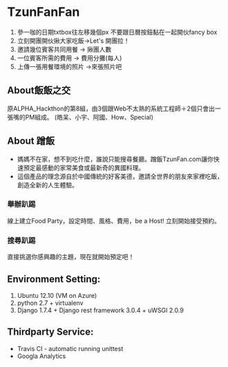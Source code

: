 # TzunFanFan


1. 參一咖的日期txtbox往左移幾個px 不要跟日曆按鈕黏在一起開伙fancy box
2. 立刻開團開伙揪大家吃飯->Let's 開團拉！
3. 邀請幾位賓客共同用餐 -> 揪團人數
4. 一位賓客所需的費用 -> 費用分攤(每人)
5. 上傳一張用餐環境的照片 ->來張照片吧

## About飯飯之交 ##

原ALPHA_Hackthon的第8組，由3個跟Web不太熟的系統工程師＋2個只會出一張嘴的PM組成。
(皓呆、小宇、阿國、How、Special)

## About 蹭飯 ##

- 媽媽不在家，想不到吃什麼，誰說只能搜尋餐廳。蹭飯TzunFan.com讓你快速預定最感動的家常美食或最新奇的異國料理。
- 這個產品的理念源自於中國傳統的好客美德，邀請全世界的朋友來家裡吃飯，創造全新的人生體驗。

### 舉辦趴踢 ###

線上建立Food Party，設定時間、風格、費用，be a Host! 立刻開始接受預約。

### 搜尋趴踢 ###

直接挑選你感興趣的主題，現在就開始預定吧！

## Environment Setting: ##

1. Ubuntu 12.10 (VM on Azure)
2. python 2.7 + virtualenv
3. Django 1.7.4 + Django rest framework 3.0.4 + uWSGI 2.0.9

##  Thirdparty Service: ##

- Travis CI - automatic running unittest
- Googla Analytics

